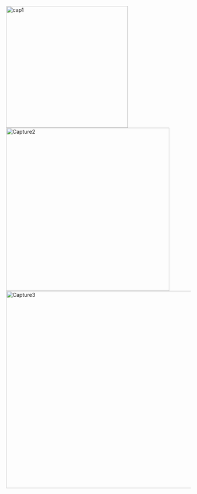 
<img width="332" alt="cap1" src="https://user-images.githubusercontent.com/89645779/132443890-3e057dd9-db89-41f8-9e77-4f6bf9574c38.PNG">
<img width="445" alt="Capture2" src="https://user-images.githubusercontent.com/89645779/132443895-fcc4a285-9ccb-43f8-84b8-2682ecf1c12d.PNG">
<img width="538" alt="Capture3" src="https://user-images.githubusercontent.com/89645779/132443918-3b843377-f0e6-4ee3-98ad-dccf0c75deca.PNG">


